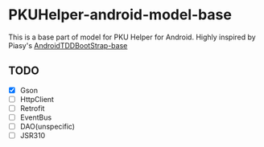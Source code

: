 # PKUHelper-android-model-base

This is a base part of model for PKU Helper for Android. Highly inspired by Piasy's [AndroidTDDBootStrap-base](https://github.com/Piasy/AndroidTDDBootStrap-base)

## TODO
- [x] Gson
- [ ] HttpClient
- [ ] Retrofit
- [ ] EventBus
- [ ] DAO(unspecific)
- [ ] JSR310